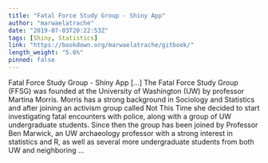 ```yaml
---
title: "Fatal Force Study Group - Shiny App"
author: "marwaelatrache"
date: "2019-07-03T20:22:53Z"
tags: [Shiny, Statistics]
link: "https://bookdown.org/marwaelatrache/gitbook/"
length_weight: "5.6%"
pinned: false
---
```


Fatal Force Study Group - Shiny App [...] The Fatal Force Study Group \(FFSG\) was founded at the University of Washington \(UW\) by professor Martina Morris. Morris has a strong background in Sociology and Statistics and after joining an activism group called Not This Time she decided to start investigating fatal encounters with police, along with a group of UW undergraduate students. Since then the group has been joined by Professor Ben Marwick, an UW archaeology professor with a strong interest in statistics and R, as well as several more undergraduate students from both UW and neighboring  ...
